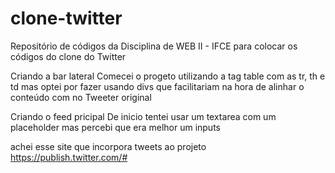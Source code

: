 # clone-twitter
Repositório de códigos da Disciplina de WEB II - IFCE para colocar os códigos do clone do Twitter 

Criando a bar lateral 
Comecei o progeto utilizando a tag table com as tr, th e td mas optei por fazer usando divs que facilitariam na hora de alinhar o    conteúdo com no Tweeter original

Criando o feed pricipal
De inicio tentei usar um textarea com um placeholder mas percebi que era melhor um inputs

 achei esse site que incorpora tweets ao projeto https://publish.twitter.com/# 
